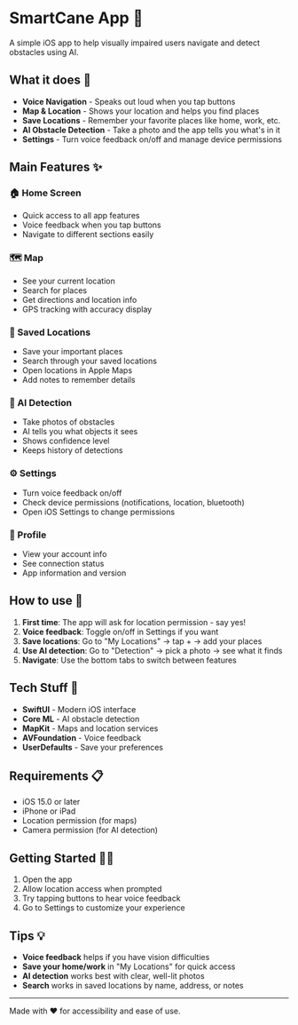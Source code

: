 # SmartCane App 📱

A simple iOS app to help visually impaired users navigate and detect obstacles using AI.

## What it does 🎯

- **Voice Navigation** - Speaks out loud when you tap buttons
- **Map & Location** - Shows your location and helps you find places
- **Save Locations** - Remember your favorite places like home, work, etc.
- **AI Obstacle Detection** - Take a photo and the app tells you what's in it
- **Settings** - Turn voice feedback on/off and manage device permissions

## Main Features ✨

### 🏠 Home Screen
- Quick access to all app features
- Voice feedback when you tap buttons
- Navigate to different sections easily

### 🗺️ Map
- See your current location
- Search for places
- Get directions and location info
- GPS tracking with accuracy display

### 📍 Saved Locations
- Save your important places
- Search through your saved locations
- Open locations in Apple Maps
- Add notes to remember details

### 🤖 AI Detection
- Take photos of obstacles
- AI tells you what objects it sees
- Shows confidence level
- Keeps history of detections

### ⚙️ Settings
- Turn voice feedback on/off
- Check device permissions (notifications, location, bluetooth)
- Open iOS Settings to change permissions

### 👤 Profile
- View your account info
- See connection status
- App information and version

## How to use 🚀

1. **First time**: The app will ask for location permission - say yes!
2. **Voice feedback**: Toggle on/off in Settings if you want
3. **Save locations**: Go to "My Locations" → tap + → add your places
4. **Use AI detection**: Go to "Detection" → pick a photo → see what it finds
5. **Navigate**: Use the bottom tabs to switch between features

## Tech Stuff 🔧

- **SwiftUI** - Modern iOS interface
- **Core ML** - AI obstacle detection
- **MapKit** - Maps and location services
- **AVFoundation** - Voice feedback
- **UserDefaults** - Save your preferences

## Requirements 📋

- iOS 15.0 or later
- iPhone or iPad
- Location permission (for maps)
- Camera permission (for AI detection)

## Getting Started 🏃‍♂️

1. Open the app
2. Allow location access when prompted
3. Try tapping buttons to hear voice feedback
4. Go to Settings to customize your experience

## Tips 💡

- **Voice feedback** helps if you have vision difficulties
- **Save your home/work** in "My Locations" for quick access
- **AI detection** works best with clear, well-lit photos
- **Search** works in saved locations by name, address, or notes

---

Made with ❤️ for accessibility and ease of use.
